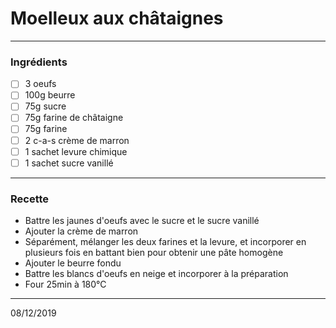 # Moelleux aux châtaignes

---

### Ingrédients

- [ ] 3 oeufs
- [ ] 100g beurre
- [ ] 75g sucre
- [ ] 75g farine de châtaigne
- [ ] 75g farine
- [ ] 2 c-a-s crème de marron
- [ ] 1 sachet levure chimique
- [ ] 1 sachet sucre vanillé

---

### Recette

- Battre les jaunes d'oeufs avec le sucre et le sucre vanillé
- Ajouter la crème de marron
- Séparément, mélanger les deux farines et la levure, et incorporer en plusieurs fois en battant bien pour obtenir une pâte homogène
- Ajouter le beurre fondu
- Battre les blancs d'oeufs en neige et incorporer à la préparation
- Four 25min à 180°C

---

08/12/2019
